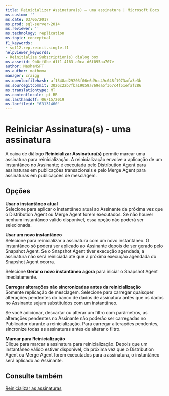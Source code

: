 ```yaml
---
title: Reinicializar Assinatura(s) – uma assinatura | Microsoft Docs
ms.custom: ''
ms.date: 03/06/2017
ms.prod: sql-server-2014
ms.reviewer: ''
ms.technology: replication
ms.topic: conceptual
f1_keywords:
- sql12.rep.reinit.single.f1
helpviewer_keywords:
- Reinitialize Subscription(s) dialog box
ms.assetid: 9b0cf0be-d1f1-4163-a0ca-d6f095aa707e
author: MashaMSFT
ms.author: mathoma
manager: craigg
ms.openlocfilehash: af1548ad29203f06e6d9cc49c048f1973afa3e3b
ms.sourcegitcommit: 3026c22b7fba19059a769ea5f367c4f51efaf286
ms.translationtype: MT
ms.contentlocale: pt-BR
ms.lasthandoff: 06/15/2019
ms.locfileid: "63131460"
---
```

# <a name="reinitialize-subscriptions---one-subscription"></a>Reiniciar Assinatura(s) - uma assinatura
  A caixa de diálogo **Reinicializar Assinatura(s)** permite marcar uma assinatura para reinicialização. A reinicialização envolve a aplicação de um instantâneo no Assinante; é executada pelo Distribution Agent para assinaturas em publicações transacionais e pelo Merge Agent para assinaturas em publicações de mesclagem.  
  
## <a name="options"></a>Opções  
 **Usar o instantâneo atual**  
 Selecione para aplicar o instantâneo atual ao Assinante da próxima vez que o Distribution Agent ou Merge Agent forem executados. Se não houver nenhum instantâneo válido disponível, essa opção não poderá ser selecionada.  
  
 **Usar um novo instantâneo**  
 Selecione para reinicializar a assinatura com um novo instantâneo. O instantâneo só poderá ser aplicado ao Assinante depois de ser gerado pelo Snapshot Agent. Se o Snapshot Agent tiver execução agendada, a assinatura não será reiniciada até que a próxima execução agendada do Snapshot Agent ocorra.  
  
 Selecione **Gerar o novo instantâneo agora** para iniciar o Snapshot Agent imediatamente.  
  
 **Carregar alterações não sincronizadas antes da reinicialização**  
 Somente replicação de mesclagem. Selecione para carregar quaisquer alterações pendentes do banco de dados de assinatura antes que os dados no Assinante sejam substituídos com um instantâneo.  
  
 Se você adicionar, descartar ou alterar um filtro com parâmetros, as alterações pendentes no Assinante não poderão ser carregadas no Publicador durante a reinicialização. Para carregar alterações pendentes, sincronize todas as assinaturas antes de alterar o filtro.  
  
 **Marcar para Reinicialização**  
 Clique para marcar a assinatura para reinicialização. Depois que um instantâneo válido estiver disponível, da próxima vez que o Distribution Agent ou Merge Agent forem executados para a assinatura, o instantâneo será aplicado ao Assinante.  
  
## <a name="see-also"></a>Consulte também  
 [Reinicializar as assinaturas](reinitialize-subscriptions.md)  
  
  
